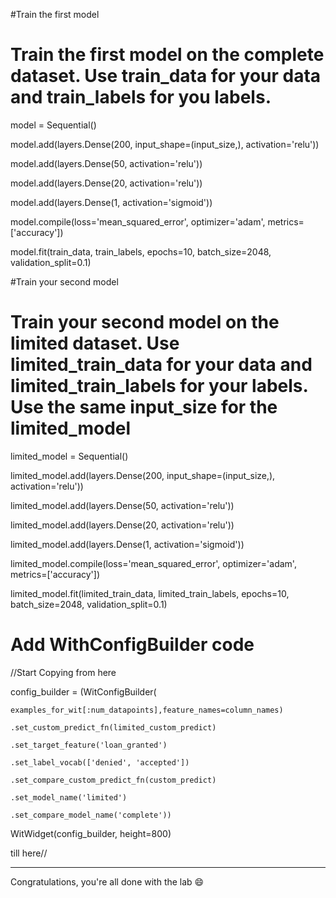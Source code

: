 #Train the first model
<h1>Train the first model on the complete dataset. Use train_data for your data and train_labels for you labels.</h1>

model = Sequential()

model.add(layers.Dense(200, input_shape=(input_size,), activation='relu'))

model.add(layers.Dense(50, activation='relu'))

model.add(layers.Dense(20, activation='relu'))

model.add(layers.Dense(1, activation='sigmoid'))

model.compile(loss='mean_squared_error', optimizer='adam', metrics=['accuracy'])

model.fit(train_data, train_labels, epochs=10, batch_size=2048, validation_split=0.1)
</p>

#Train your second model
<h1>Train your second model on the limited dataset. Use limited_train_data for your data and limited_train_labels for your labels. Use the same input_size for the limited_model</h1>

<p>
limited_model = Sequential()
    
limited_model.add(layers.Dense(200, input_shape=(input_size,), activation='relu'))
    
limited_model.add(layers.Dense(50, activation='relu'))
    
limited_model.add(layers.Dense(20, activation='relu'))
    
limited_model.add(layers.Dense(1, activation='sigmoid'))
    
limited_model.compile(loss='mean_squared_error', optimizer='adam', metrics=['accuracy'])
    
limited_model.fit(limited_train_data, limited_train_labels, epochs=10, batch_size=2048, validation_split=0.1)
</p>

<h1>Add WithConfigBuilder code</h1>

//Start Copying from here

  config_builder = (WitConfigBuilder(
    
    examples_for_wit[:num_datapoints],feature_names=column_names)
    
    .set_custom_predict_fn(limited_custom_predict)
    
    .set_target_feature('loan_granted')
    
    .set_label_vocab(['denied', 'accepted'])
    
    .set_compare_custom_predict_fn(custom_predict)
    
    .set_model_name('limited')
    
    .set_compare_model_name('complete'))
    
  WitWidget(config_builder, height=800)

till here//

-----
Congratulations, you're all done with the lab 😄
